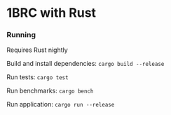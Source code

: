# 1BRC with Rust

### Running

Requires Rust nightly

Build and install dependencies: `cargo build --release`

Run tests: `cargo test`

Run benchmarks: `cargo bench`

Run application: `cargo run --release`
